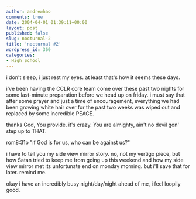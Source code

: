 ```yaml
---
author: andrewhao
comments: true
date: 2004-04-01 01:39:11+00:00
layout: post
published: false
slug: nocturnal-2
title: 'nocturnal #2'
wordpress_id: 360
categories:
- High School
---
```


i don't sleep, i just rest my eyes.
at least that's how it seems these days.

i've been having the CCLR core team come over these past two nights for some last-minute preparation before we head up on friday. i must say that after some prayer and just a time of encouragement, everything we had been growing white hair over for the past two weeks was wiped out and replaced by some incredible PEACE.

thanks God, You provide. it's crazy. You are almighty, ain't no devil gon' step up to THAT.

rom8:31b
"if God is for us, who can be against us?"

i have to tell you my side view mirror story. no, not my vertigo piece, but how Satan tried to keep me from going up this weekend and how my side view mirror met its unfortunate end on monday morning. but i'll save that for later. remind me.

okay i have an incredibly busy night/day/night ahead of me, i feel loopily good.
